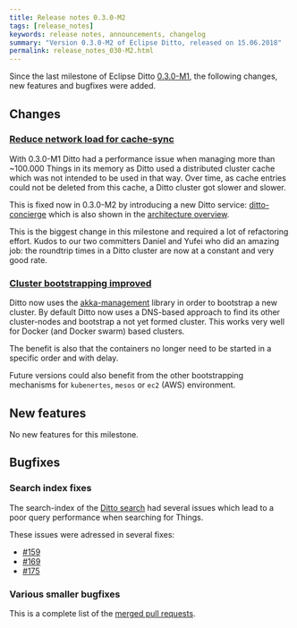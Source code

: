 ```yaml
---
title: Release notes 0.3.0-M2
tags: [release_notes]
keywords: release notes, announcements, changelog
summary: "Version 0.3.0-M2 of Eclipse Ditto, released on 15.06.2018"
permalink: release_notes_030-M2.html
---
```


Since the last milestone of Eclipse Ditto [0.3.0-M1](release_notes_030-M1.html), the following changes, new features and
bugfixes were added.


## Changes

### [Reduce network load for cache-sync](https://github.com/eclipse/ditto/issues/126)

With 0.3.0-M1 Ditto had a performance issue when managing more than ~100.000 Things in its memory as Ditto used a 
distributed cluster cache which was not intended to be used in that way. Over time, as cache entries could not be deleted
from this cache, a Ditto cluster got slower and slower.

This is fixed now in 0.3.0-M2 by introducing a new Ditto service: [ditto-concierge](architecture-services-concierge.html)
which is also shown in the [architecture overview](architecture-overview.html).

This is the biggest change in this milestone and required a lot of refactoring effort. Kudos to our two
committers Daniel and Yufei who did an amazing job: the roundtrip times in a Ditto cluster are now at a constant and
very good rate.

### [Cluster bootstrapping improved](https://github.com/eclipse/ditto/issues/167)

Ditto now uses the [akka-management](https://developer.lightbend.com/docs/akka-management/current/index.html) library
in order to bootstrap a new cluster. By default Ditto now uses a DNS-based approach to find its other cluster-nodes and
bootstrap a not yet formed cluster. This works very well for Docker (and Docker swarm) based clusters.

The benefit is also that the containers no longer need to be started in a specific order and with delay.

Future versions could also benefit from the other bootstrapping mechanisms for `kubenertes`, `mesos` or `ec2` (AWS) 
environment.

## New features

No new features for this milestone.


## Bugfixes

### Search index fixes

The search-index of the [Ditto search](basic-search.html) had several issues which lead to a poor query performance
when searching for Things.

These issues were adressed in several fixes:
* [#159](https://github.com/eclipse/ditto/pull/159)
* [#169](https://github.com/eclipse/ditto/pull/169)
* [#175](https://github.com/eclipse/ditto/pull/175)


### Various smaller bugfixes

This is a complete list of the 
[merged pull requests](https://github.com/eclipse/ditto/pulls?q=is%3Apr+milestone%3A0.3.0-M2+).

